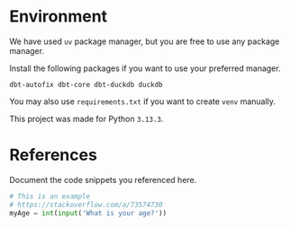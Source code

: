 # Environment

We have used `uv` package manager, but you are free to use any package manager.

Install the following packages if you want to use your preferred manager.

```
dbt-autofix dbt-core dbt-duckdb duckdb
```

You may also use `requirements.txt` if you want to create `venv` manually.

This project was made for Python `3.13.3`.

# References

Document the code snippets you referenced here.

```py
# This is an example
# https://stackoverflow.com/a/73574730
myAge = int(input('What is your age?'))
```
